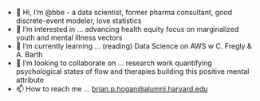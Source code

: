 - 👋 Hi, I’m @bbe  - a data scientist, former pharma consultant, good discrete-event modeler, love statistics
- 👀 I’m interested in ... advancing health equity focus on marginalized youth and mental illness vectors  
- 🌱 I’m currently learning ... (reading) Data Science on AWS w C. Fregly & A. Barth
- 💞️ I’m looking to collaborate on ... research work quantifying psychological states of flow and therapies building this positive mental attribute
- 📫 How to reach me ... brian.p.hogan@alumni.harvard.edu  

<!---
bbe2/bbe2 is a ✨ special ✨ repository because its `README.md` (this file) appears on your GitHub profile.
You can click the Preview link to take a look at your changes.
--->

